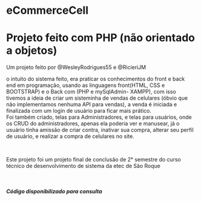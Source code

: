 # eCommerceCell

<h1>Projeto feito com PHP (não orientado a objetos)</h1>
<p>Um projeto feito por @WesleyRodrigues55 e @RicieriJM<p>
<p> o intuito do sistema feito, era praticar os conhecimentos do front e back end em programação, usando as linguagens front(HTML, CSS e BOOTSTRAP) e o Back com (PHP e mySqlAdmin- XAMPP), com isso tivemos a ideia de criar um sisteminha de vendas de celulares (óbvio que não implementamos nenhuma API para vendas), a venda é iniciada e finalizada com um login de usuário para ficar mais prático.<br> Foi também criado, telas para Administradores, e telas para usuários, onde os CRUD do administradores, apenas ela poderia ver e manusear, já o usuário tinha amissão de criar contra, inativar sua compra, alterar seu perfil de usuário, e realizar a compra de celulares no site.</p>
<br />
<p>Este projeto foi um projeto final de conclusão de 2° semestre do curso técnico de desenvolvimento de sistema da etec de São Roque</p>
<br>
<h5>Código disponibilizado para consulta</h5>
